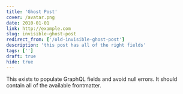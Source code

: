```yaml
---
title: 'Ghost Post'
cover: /avatar.png
date: 2010-01-01
link: http://example.com
slug: invisible-ghost-post
redirect_from: ['/old-invisible-ghost-post']
description: 'this post has all of the right fields'
tags: ['']
draft: true
hide: true
---
```


This exists to populate GraphQL fields and avoid null errors. It should contain all of the available frontmatter.
